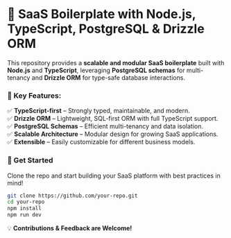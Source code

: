 # 🚀 SaaS Boilerplate with Node.js, TypeScript, PostgreSQL & Drizzle ORM

This repository provides a **scalable and modular SaaS boilerplate** built with **Node.js** and **TypeScript**, leveraging **PostgreSQL schemas** for multi-tenancy and **Drizzle ORM** for type-safe database interactions.

### **🔹 Key Features:**

✅ **TypeScript-first** – Strongly typed, maintainable, and modern.  
✅ **Drizzle ORM** – Lightweight, SQL-first ORM with full TypeScript support.  
✅ **PostgreSQL Schemas** – Efficient multi-tenancy and data isolation.  
✅ **Scalable Architecture** – Modular design for growing SaaS applications.  
✅ **Extensible** – Easily customizable for different business models.

### **🚀 Get Started**

Clone the repo and start building your SaaS platform with best practices in mind!

```sh
git clone https://github.com/your-repo.git
cd your-repo
npm install
npm run dev
```

💡 **Contributions & Feedback are Welcome!**
